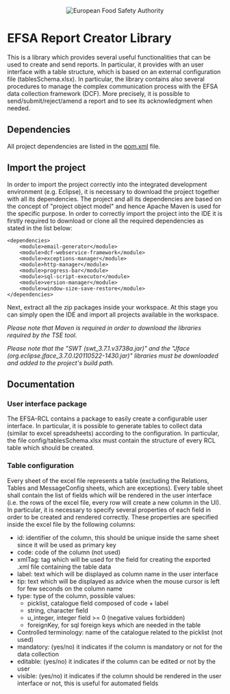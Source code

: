 <p align="center">
	<img src="http://www.efsa.europa.eu/profiles/efsa/themes/responsive_efsa/logo.png" alt="European Food Safety Authority"/>
</p>

# EFSA Report Creator Library
This is a library which provides several useful functionalities that can be used to create and send reports. In particular, it provides
with an user interface with a table structure, which is based on an external configuration file (tablesSchema.xlsx).
In particular, the library contains also several procedures to manage the complex communication process with the EFSA data collection framework (DCF).
More precisely, it is possible to send/submit/reject/amend a report and to see its acknowledgment when needed.

## Dependencies
All project dependencies are listed in the [pom.xml](pom.xml) file.

## Import the project
In order to import the project correctly into the integrated development environment (e.g. Eclipse), it is necessary to download the project together with all its dependencies.
The project and all its dependencies are based on the concept of "project object model" and hence Apache Maven is used for the specific purpose.
In order to correctly import the project into the IDE it is firstly required to download or clone all the required dependencies as stated in the list below: 

	<dependencies>
		<module>email-generator</module>
		<module>dcf-webservice-framework</module>
		<module>exceptions-manager</module>
		<module>http-manager</module>
		<module>progress-bar</module>
		<module>sql-script-executor</module>
		<module>version-manager</module>
		<module>window-size-save-restore</module>
	</dependencies>
	
Next, extract all the zip packages inside your workspace. At this stage you can simply open the IDE and import all projects available in the workspace.

_Please note that Maven is required in order to download the libraries required by the TSE tool._

_Please note that the "SWT (swt_3.7.1.v3738a.jar)" and the "Jface (org.eclipse.jface_3.7.0.I20110522-1430.jar)" libraries must be downloaded and added to the project's build path._

## Documentation
### User interface package
The EFSA-RCL contains a package to easily create a configurable user interface. In particular, it is possible to generate tables to collect data (similar to excel spreadsheets) according to the configuration. In particular, the file config/tablesSchema.xlsx must contain the structure of every RCL table which should be created.

### Table configuration
Every sheet of the excel file represents a table (excluding the Relations, Tables and MessageConfig sheets, which are exceptions). Every table sheet shall contain the list of fields which will be rendered in the user interface (i.e. the rows of the excel file, every row will create a new column in the UI). In particular, it is necessary to specify several properties of each field in order to be created and rendered correctly. These properties are specified inside the excel file by the following columns:

* id: identifier of the column, this should be unique inside the same sheet since it will be used as primary key
* code: code of the column (not used)
* xmlTag: tag which will be used for the field for creating the exported .xml file containing the table data
* label: text which will be displayed as column name in the user interface
* tip: text which will be displayed as advice when the mouse cursor is left for few seconds on the column name
* type: type of the column, possible values:
	* picklist, catalogue field composed of code + label
	* string, character field
	* u_integer, integer field >= 0 (negative values forbidden)
	* foreignKey, for sql foreign keys which are needed in the table
* Controlled terminology: name of the catalogue related to the picklist (not used)
* mandatory: (yes/no) it indicates if the column is mandatory or not for the data collection
* editable: (yes/no) it indicates if the column can be edited or not by the user
* visible: (yes/no) it indicates if the column should be rendered in the user interface or not, this is useful for automated fields 
